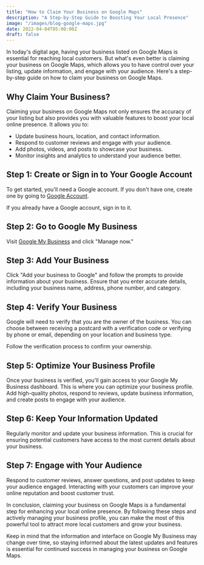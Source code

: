```yaml
---
title: "How to Claim Your Business on Google Maps"
description: "A Step-by-Step Guide to Boosting Your Local Presence"
image: "/images/blog-google-maps.jpg"
date: 2022-04-04T05:00:00Z
draft: false
---
```


In today's digital age, having your business listed on Google Maps is essential for reaching local customers. But what's even better is claiming your business on Google Maps, which allows you to have control over your listing, update information, and engage with your audience. Here's a step-by-step guide on how to claim your business on Google Maps.

## Why Claim Your Business?

Claiming your business on Google Maps not only ensures the accuracy of your listing but also provides you with valuable features to boost your local online presence. It allows you to:

- Update business hours, location, and contact information.
- Respond to customer reviews and engage with your audience.
- Add photos, videos, and posts to showcase your business.
- Monitor insights and analytics to understand your audience better.

## Step 1: Create or Sign in to Your Google Account

To get started, you'll need a Google account. If you don't have one, create one by going to [Google Account](https://accounts.google.com/signin).

If you already have a Google account, sign in to it.

## Step 2: Go to Google My Business

Visit [Google My Business](https://www.google.com/business/) and click "Manage now."

## Step 3: Add Your Business

Click "Add your business to Google" and follow the prompts to provide information about your business. Ensure that you enter accurate details, including your business name, address, phone number, and category.

## Step 4: Verify Your Business

Google will need to verify that you are the owner of the business. You can choose between receiving a postcard with a verification code or verifying by phone or email, depending on your location and business type.

Follow the verification process to confirm your ownership.

## Step 5: Optimize Your Business Profile

Once your business is verified, you'll gain access to your Google My Business dashboard. This is where you can optimize your business profile. Add high-quality photos, respond to reviews, update business information, and create posts to engage with your audience.

## Step 6: Keep Your Information Updated

Regularly monitor and update your business information. This is crucial for ensuring potential customers have access to the most current details about your business.

## Step 7: Engage with Your Audience

Respond to customer reviews, answer questions, and post updates to keep your audience engaged. Interacting with your customers can improve your online reputation and boost customer trust.

In conclusion, claiming your business on Google Maps is a fundamental step for enhancing your local online presence. By following these steps and actively managing your business profile, you can make the most of this powerful tool to attract more local customers and grow your business.

Keep in mind that the information and interface on Google My Business may change over time, so staying informed about the latest updates and features is essential for continued success in managing your business on Google Maps.

